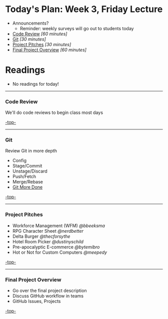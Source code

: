 <a id="top"></a>
# Today's Plan: Week 3, Friday Lecture

- Announcements?
  - Reminder: weekly surveys will go out to students today
- [Code Review](#codereview) *[60 minutes]*
- [Git](#git) *[30 minutes]*
- [Project Pitches](#pitches) *[30 minutes]*
- [Final Project Overview](#project) *[60 minutes]*

# Readings

- No readings for today!

---

<a id="codereview"></a>
### Code Review

We'll do code reviews to begin class most days

[-top-](#top)

---

<a id="git"></a>
### Git

Review Git in more depth

- Config
- Stage/Commit
- Unstage/Discard
- Push/Fetch
- Merge/Rebase
- [Git More Done](https://vimeo.com/43659036)

[-top-](#top)

---

<a id="pitches"></a>
### Project Pitches

- Workforce Management (WFM) *@bbeeksma*
- RPG Character Sheet *@nerdbetter*
- Delta Burger *@thecforsythe*
- Hotel Room Picker *@dustinyschild*
- Pre-apocalyptic E-commerce *@bytemibro*
- Hot or Not for Custom Computers *@meepedy*

[-top-](#top)

---

<a id="project"></a>
### Final Project Overview

- Go over the final project description
- Discuss GitHub workflow in teams
- GitHub Issues, Projects

[-top-](#top)
